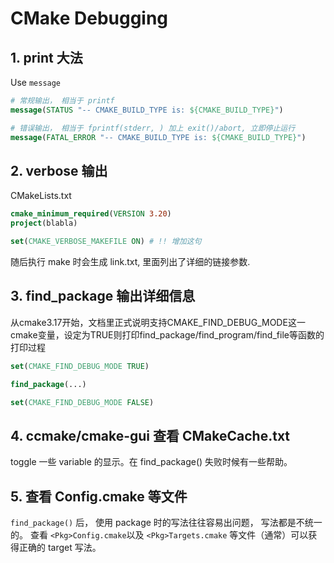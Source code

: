 # CMake Debugging

## 1. print 大法
Use `message`
```cmake
# 常规输出， 相当于 printf
message(STATUS "-- CMAKE_BUILD_TYPE is: ${CMAKE_BUILD_TYPE}")

# 错误输出， 相当于 fprintf(stderr, ) 加上 exit()/abort, 立即停止运行
message(FATAL_ERROR "-- CMAKE_BUILD_TYPE is: ${CMAKE_BUILD_TYPE}")
```

## 2. verbose 输出
CMakeLists.txt
```cmake
cmake_minimum_required(VERSION 3.20)
project(blabla)

set(CMAKE_VERBOSE_MAKEFILE ON) # !! 增加这句
```
随后执行 make 时会生成 link.txt, 里面列出了详细的链接参数.

## 3. find_package 输出详细信息
从cmake3.17开始，文档里正式说明支持CMAKE_FIND_DEBUG_MODE这一cmake变量，设定为TRUE则打印find_package/find_program/find_file等函数的打印过程

```cmake
set(CMAKE_FIND_DEBUG_MODE TRUE)

find_package(...)

set(CMAKE_FIND_DEBUG_MODE FALSE)
```

## 4. ccmake/cmake-gui 查看 CMakeCache.txt
toggle 一些 variable 的显示。在 find_package() 失败时候有一些帮助。

## 5. 查看 <Pkg>Config.cmake 等文件
`find_package()` 后， 使用 package 时的写法往往容易出问题， 写法都是不统一的。
查看 `<Pkg>Config.cmake`以及 `<Pkg>Targets.cmake` 等文件（通常）可以获得正确的 target 写法。